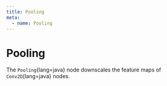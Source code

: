 ```yaml
---
title: Pooling
meta:
  - name: Pooling
---
```


# Pooling

The `Pooling`{lang=java} node downscales the feature maps of `Conv2D`{lang=java} nodes.

